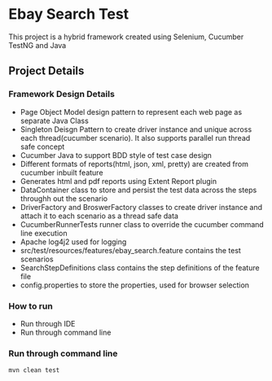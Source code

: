 # Ebay Search Test

This project is a hybrid framework created using Selenium, Cucumber TestNG and Java

## Project Details


### Framework Design Details

* Page Object Model design pattern to represent each web page as separate Java Class
* Singleton Deisgn Pattern to create driver instance and unique  across each thread(cucumber scenario). It also supports parallel run thread safe concept
* Cucumber Java to support BDD style of test case design
* Different formats of reports(html, json, xml, pretty) are created from cucumber inbuilt feature
* Generates html and pdf reports using Extent Report plugin 
* DataContainer class to store and persist the test data across the steps throughh out the  scenario
* DriverFactory and BroswerFactory classes to create driver instance and attach it to each scenario as a thread safe data
* CucumberRunnerTests runner class to override the cucumber command line execution
* Apache log4j2 used for logging
* src/test/resources/features/ebay_search.feature contains the test scenarios
* SearchStepDefinitions class contains the step definitions of the feature file
* config.properties to store the properties, used for browser selection

### How to run

* Run through IDE
* Run through command line

### Run through command line

```
mvn clean test
```



